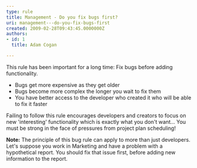 ```yaml
---
type: rule
title: Management - Do you fix bugs first?
uri: management---do-you-fix-bugs-first
created: 2009-02-28T09:43:45.0000000Z
authors:
- id: 1
  title: Adam Cogan

---
```



This rule has been important for a long time: Fix bugs before adding functionality.​

- Bugs get more expensive as they get older
- Bugs become more complex the longer you wait to fix them
- You have better access to the developer who created it who will be able to fix it faster


Failing to follow this rule encourages developers and creators to focus on new 'interesting' functionality which is exactly what you don't want...
You must be strong in the face of pressures from project plan scheduling!

**Note:** The principle of this bug rule can apply to more than just developers.
​
Let's suppose you work in Marketing and have a problem with a hypothetical report. You should fix that issue first, before adding new information to the report.

